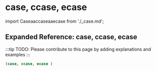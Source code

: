 # case, ccase, ecase

import Caseaaccaseaaecase from './_case.md';

<Caseaaccaseaaecase />

## Expanded Reference: case, ccase, ecase

:::tip
TODO: Please contribute to this page by adding explanations and examples
:::

```lisp
(case, ccase, ecase )
```
